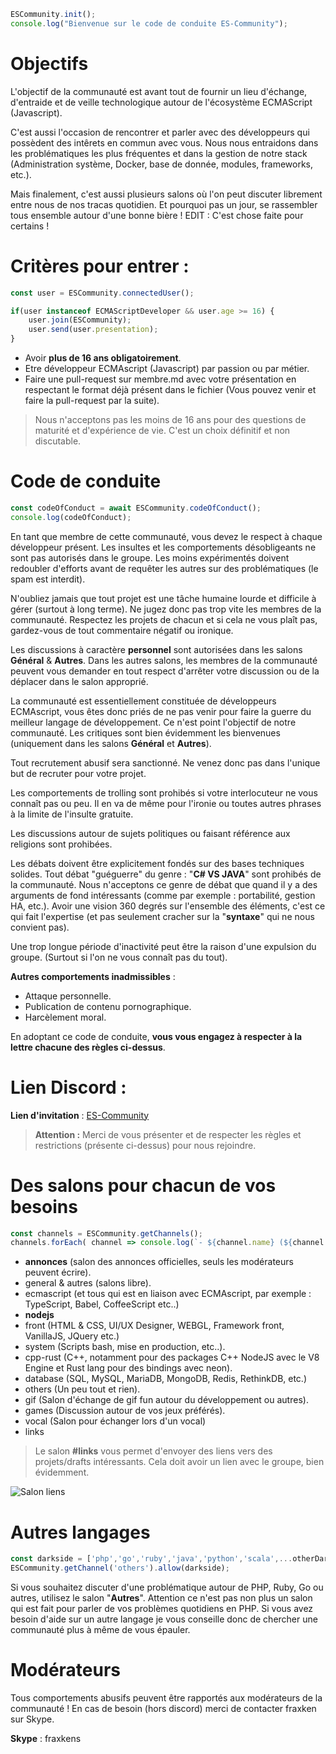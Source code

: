 ```javascript
ESCommunity.init();
console.log("Bienvenue sur le code de conduite ES-Community");
```

# Objectifs 

L'objectif de la communauté est avant tout de fournir un lieu d'échange, d'entraide et de veille technologique autour de l'écosystème ECMAScript (Javascript).

C'est aussi l'occasion de rencontrer et parler avec des développeurs qui possèdent des intêrets en commun avec vous. Nous nous entraidons dans les problématiques les plus fréquentes et dans la gestion de notre stack (Administration système, Docker, base de donnée, modules, frameworks, etc.). 

Mais finalement, c'est aussi plusieurs salons où l'on peut discuter librement entre nous de nos tracas quotidien. Et pourquoi pas un jour, se rassembler tous ensemble autour d'une bonne bière !
EDIT : C'est chose faite pour certains !

# Critères pour entrer : 

```javascript
const user = ESCommunity.connectedUser(); 

if(user instanceof ECMAScriptDeveloper && user.age >= 16) {
    user.join(ESCommunity);
    user.send(user.presentation);
}
```

- Avoir **plus de 16 ans obligatoirement**.
- Etre développeur ECMAscript (Javascript) par passion ou par métier.
- Faire une pull-request sur membre.md avec votre présentation en respectant le format déjà présent dans le fichier (Vous pouvez venir et faire la pull-request par la suite). 

> Nous n'acceptons pas les moins de 16 ans pour des questions de maturité et d'expérience de vie. C'est un choix définitif et non discutable.

# Code de conduite

```javascript
const codeOfConduct = await ESCommunity.codeOfConduct();
console.log(codeOfConduct);
```

En tant que membre de cette communauté, vous devez le respect à chaque développeur présent. Les insultes et les comportements désobligeants ne sont pas autorisés dans le groupe. Les moins expérimentés doivent redoubler d'efforts avant de requêter les autres sur des problématiques (le spam est interdit). 

N'oubliez jamais que tout projet est une tâche humaine lourde et difficile à gérer (surtout à long terme). Ne jugez donc pas trop vite les membres de la communauté. Respectez les projets de chacun et si cela ne vous plaît pas, gardez-vous de tout commentaire négatif ou ironique.

Les discussions à caractère **personnel** sont autorisées dans les salons **Général** & **Autres**. Dans les autres salons, les membres de la communauté peuvent vous demander en tout respect d'arrêter votre discussion ou de la déplacer dans le salon approprié.

La communauté est essentiellement constituée de développeurs ECMAscript, vous êtes donc priés de ne pas venir pour faire la guerre du meilleur langage de développement. Ce n'est point l'objectif de notre communauté. 
Les critiques sont bien évidemment les bienvenues (uniquement dans les salons **Général** et **Autres**). 

Tout recrutement abusif sera sanctionné. Ne venez donc pas dans l'unique but de recruter pour votre projet.

Les comportements de trolling sont prohibés si votre interlocuteur ne vous connaît pas ou peu. Il en va de même pour l'ironie ou toutes autres phrases à la limite de l'insulte gratuite. 

Les discussions autour de sujets politiques ou faisant référence aux religions sont prohibées.

Les débats doivent être explicitement fondés sur des bases techniques solides. Tout débat "guéguerre" du genre : "**C# VS JAVA**" sont prohibés de la communauté. Nous n'acceptons ce genre de débat que quand il y a des arguments de fond intéressants (comme par exemple : portabilité, gestion HA, etc.). Avoir une vision 360 degrés sur l'ensemble des éléments, c'est ce qui fait l'expertise (et pas seulement cracher sur la "**syntaxe**" qui ne nous convient pas).

Une trop longue période d'inactivité peut être la raison d'une expulsion du groupe. (Surtout si l'on ne vous connaît pas du tout).

**Autres comportements inadmissibles** : 

- Attaque personnelle. 
- Publication de contenu pornographique. 
- Harcèlement moral.

En adoptant ce code de conduite, **vous vous engagez à respecter à la lettre chacune des règles ci-dessus**. 

# Lien Discord : 

**Lien d'invitation** : [ES-Community](https://discord.gg/DTRKewP)

> **Attention :** Merci de vous présenter et de respecter les règles et restrictions (présente ci-dessus) pour nous rejoindre.

# Des salons pour chacun de vos besoins  

```javascript
const channels = ESCommunity.getChannels(); 
channels.forEach( channel => console.log(`- ${channel.name} (${channel.description})`) );
```

- **annonces** (salon des annonces officielles, seuls les modérateurs peuvent écrire).
- general & autres (salons libre).
- ecmascript (et tous qui est en liaison avec ECMAscript, par exemple : TypeScript, Babel, CoffeeScript etc..) 
- **nodejs**
- front (HTML & CSS, UI/UX Designer, WEBGL, Framework front, VanillaJS, JQuery etc.) 
- system (Scripts bash, mise en production, etc..).
- cpp-rust (C++, notamment pour des packages C++ NodeJS avec le V8 Engine et Rust lang pour des bindings avec neon).
- database (SQL, MySQL, MariaDB, MongoDB, Redis, RethinkDB, etc.) 
- others (Un peu tout et rien).
- gif (Salon d'échange de gif fun autour du développement ou autres).
- games (Discussion autour de vos jeux préférés).
- vocal (Salon pour échanger lors d'un vocal)
- links

> Le salon **#links** vous permet d'envoyer des liens vers des projets/drafts intéressants. Cela doit avoir un lien avec le groupe, bien évidemment. 

![Salon liens](https://i.imgur.com/Vs09TyU.png)

# Autres langages 

```javascript
const darkside = ['php','go','ruby','java','python','scala',...otherDarksideLanguages];
ESCommunity.getChannel('others').allow(darkside);
```

Si vous souhaitez discuter d'une problématique autour de PHP, Ruby, Go ou autres, utilisez le salon "**Autres**". Attention ce n'est pas non plus un salon qui est fait pour parler de vos problèmes quotidiens en PHP. Si vous avez besoin d'aide sur un autre langage je vous conseille donc de chercher une communauté plus à même de vous épauler.

# Modérateurs  

Tous comportements abusifs peuvent être rapportés aux modérateurs de la communauté ! En cas de besoin (hors discord) merci de contacter fraxken sur Skype.

**Skype** : fraxkens 
